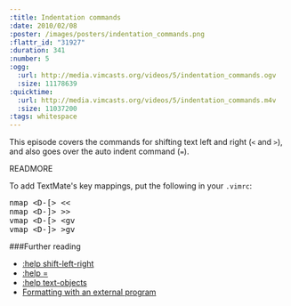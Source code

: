 ```yaml
--- 
:title: Indentation commands
:date: 2010/02/08
:poster: /images/posters/indentation_commands.png
:flattr_id: "31927"
:duration: 341
:number: 5
:ogg: 
  :url: http://media.vimcasts.org/videos/5/indentation_commands.ogv
  :size: 11178639
:quicktime: 
  :url: http://media.vimcasts.org/videos/5/indentation_commands.m4v
  :size: 11037200
:tags: whitespace
---
```


This episode covers the commands for shifting text left and right (`<` and `>`), and also goes over the auto indent command (`=`).


READMORE


To add TextMate's key mappings, put the following in your `.vimrc`:

<pre class="brush: vimscript">
nmap &lt;D-[&gt; &lt;&lt;
nmap &lt;D-]&gt; &gt;&gt;
vmap &lt;D-[&gt; &lt;gv
vmap &lt;D-]&gt; &gt;gv
</pre>

###Further reading

* [:help shift-left-right][shifting]
* [:help =][autoformat]
* [:help text-objects][textobjects]
* [Formatting with an external program][autoformat]

[textobjects]: http://vimdoc.sourceforge.net/htmldoc/motion.html#text-objects
[shifting]: http://vimdoc.sourceforge.net/htmldoc/change.html#shift-left-right
[autoformat]: http://vimdoc.sourceforge.net/htmldoc/change.html#=
[equalprg]: http://vim.runpaint.org/editing/formatting-with-an-external-program/
